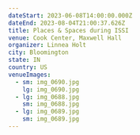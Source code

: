 ```yaml
---
dateStart: 2023-06-08T14:00:00.000Z
dateEnd: 2023-08-04T21:00:37.626Z
title: Places & Spaces during ISSI
venue: Cook Center, Maxwell Hall
organizer: Linnea Holt
city: Bloomington
state: IN
country: US
venueImages:
  - sm: img_0690.jpg
    lg: img_0690.jpg
  - lg: img_0688.jpg
    sm: img_0688.jpg
  - lg: img_0689.jpg
    sm: img_0689.jpg
---
```

